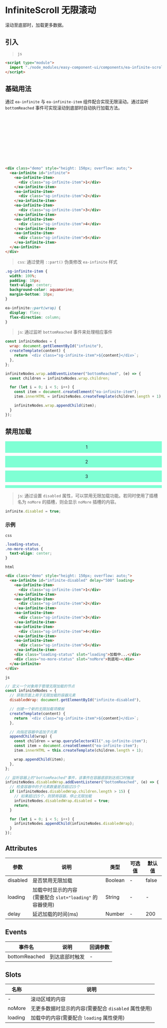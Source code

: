 <script setup>
import { onMounted } from 'vue'

onMounted(() => {
    import('../components/ea-infinite-scroll/index.js')
    import('./index.scss')

    const infiniteNodes = {
      wrap: document.getElementById('infinite'),
      disabledWrap: document.getElementById('infinite-disabled'),

      createTemplate(content) {
        return `<div class="sg-infinite-item">${content}</div>`
      },
      appendChild(wrap) {
        const children = wrap.querySelectorAll('ea-infinite-item');
        const item = document.createElement('ea-infinite-item');
        item.innerHTML = this.createTemplate(children.length + 1);

        wrap.appendChild(item);
      }
    }

    infiniteNodes.wrap.addEventListener('bottomReached', (e) => {
      for(let i = 0; i < 2; i++) {
        infiniteNodes.appendChild(infiniteNodes.wrap);
      }
    })

    infiniteNodes.disabledWrap.addEventListener('bottomReached', (e) => {
      if(infiniteNodes.disabledWrap.children.length > 15) {
        infiniteNodes.disabledWrap.disabled = true;
        return;
      }

      for(let i = 0; i < 5; i++) {
        infiniteNodes.appendChild(infiniteNodes.disabledWrap);
      }
    })
})
</script>

<style lang="scss">
.sg-infinite-item {
    width: 100%;
    padding: 10px;
    text-align: center;
    background-color: aquamarine;
    margin-bottom: 10px;
}

ea-infinite::part(wrap) {
  display: flex;
  flex-direction: column;
}

.loading-status,
.no-more-status {
  text-align: center;
}
</style>

# InfiniteScroll 无限滚动

滚动至底部时，加载更多数据。

## 引入

> `js`

```html
<script type="module">
  import "./node_modules/easy-component-ui/components/ea-infinite-scroll/index.js";
</script>
```

## 基础用法

通过 `ea-infinite` 与 `ea-infinite-item` 组件配合实现无限滚动。通过监听 `bottomReached` 事件可实现滚动到底部时自动执行加载方法。

<div class="demo" style="height: 150px; overflow: auto;">
    <ea-infinite id="infinite">
        <template v-for="i in 5">
            <ea-infinite-item>
                <div class="sg-infinite-item">{{i}}</div>
            </ea-infinite-item>
        </template>
    </ea-infinite>
</div>

```html
<div class="demo" style="height: 150px; overflow: auto;">
  <ea-infinite id="infinite">
    <ea-infinite-item>
      <div class="sg-infinite-item">1</div>
    </ea-infinite-item>
    <ea-infinite-item>
      <div class="sg-infinite-item">2</div>
    </ea-infinite-item>
    <ea-infinite-item>
      <div class="sg-infinite-item">3</div>
    </ea-infinite-item>
    <ea-infinite-item>
      <div class="sg-infinite-item">4</div>
    </ea-infinite-item>
    <ea-infinite-item>
      <div class="sg-infinite-item">5</div>
    </ea-infinite-item>
  </ea-infinite>
</div>
```

> `css`: 通过使用 `::part()` 伪类修改 `ea-infinite` 样式

```css
.sg-infinite-item {
  width: 100%;
  padding: 10px;
  text-align: center;
  background-color: aquamarine;
  margin-bottom: 10px;
}

ea-infinite::part(wrap) {
  display: flex;
  flex-direction: column;
}
```

> `js`: 通过监听 `bottomReached` 事件来处理相应事件

```js
const infiniteNodes = {
  wrap: document.getElementById("infinite"),
  createTemplate(content) {
    return `<div class="sg-infinite-item">${content}</div>`;
  },
};

infiniteNodes.wrap.addEventListener("bottomReached", (e) => {
  const children = infiniteNodes.wrap.children;

  for (let i = 0; i < 5; i++) {
    const item = document.createElement("ea-infinite-item");
    item.innerHTML = infiniteNodes.createTemplate(children.length + 1);

    infiniteNodes.wrap.appendChild(item);
  }
});
```

## 禁用加载

<div class="demo" style="height: 150px; overflow: auto;">
  <ea-infinite id="infinite-disabled" delay="500" loading>
    <ea-infinite-item>
      <div class="sg-infinite-item">1</div>
    </ea-infinite-item>
    <ea-infinite-item>
      <div class="sg-infinite-item">2</div>
    </ea-infinite-item>
    <ea-infinite-item>
      <div class="sg-infinite-item">3</div>
    </ea-infinite-item>
    <ea-infinite-item>
      <div class="sg-infinite-item">4</div>
    </ea-infinite-item>
    <ea-infinite-item>
      <div class="sg-infinite-item">5</div>
    </ea-infinite-item>
    <div class="loading-status" slot="loading">加载中...</div>
    <div class="no-more-status" slot="noMore">到底啦~</div>
  </ea-infinite>
</div>

> `js`: 通过设置 `disabled` 属性，可以禁用无限加载功能。若同时使用了插槽名为 `noMore` 的插槽，则会显示 `noMore` 插槽的内容。

```js
infinite.disabled = true;
```

### 示例

`css`

```css
.loading-status,
.no-more-status {
  text-align: center;
}
```

`html`

```html
<div class="demo" style="height: 150px; overflow: auto;">
  <ea-infinite id="infinite-disabled" delay="500" loading>
    <ea-infinite-item>
      <div class="sg-infinite-item">1</div>
    </ea-infinite-item>
    <ea-infinite-item>
      <div class="sg-infinite-item">2</div>
    </ea-infinite-item>
    <ea-infinite-item>
      <div class="sg-infinite-item">3</div>
    </ea-infinite-item>
    <ea-infinite-item>
      <div class="sg-infinite-item">4</div>
    </ea-infinite-item>
    <ea-infinite-item>
      <div class="sg-infinite-item">5</div>
    </ea-infinite-item>
    <div class="loading-status" slot="loading">加载中...</div>
    <div class="no-more-status" slot="noMore">到底啦~</div>
  </ea-infinite>
</div>
```

`js`

```js
// 定义一个对象用于管理无限加载的节点
const infiniteNodes = {
  // 获取页面上用于无限加载的容器元素
  disabledWrap: document.getElementById("infinite-disabled"),

  // 创建一个新的无限加载项模板
  createTemplate(content) {
    return `<div class="sg-infinite-item">${content}</div>`;
  },

  // 向指定容器中追加子元素
  appendChild(wrap) {
    const children = wrap.querySelectorAll(".sg-infinite-item");
    const item = document.createElement("ea-infinite-item");
    item.innerHTML = this.createTemplate(children.length + 1);

    wrap.appendChild(item);
  },
};

// 监听容器上的"bottomReached"事件，该事件在容器底部到达视口时触发
infiniteNodes.disabledWrap.addEventListener("bottomReached", (e) => {
  // 检查容器中的子元素数量是否超过15个
  if (infiniteNodes.disabledWrap.children.length > 15) {
    // 如果超过15个，则禁用容器，停止无限加载
    infiniteNodes.disabledWrap.disabled = true;
    return;
  }

  for (let i = 0; i < 5; i++) {
    infiniteNodes.appendChild(infiniteNodes.disabledWrap);
  }
});
```

## Attributes

| 参数     | 说明                                                          | 类型    | 可选值 | 默认值 |
| -------- | ------------------------------------------------------------- | ------- | ------ | ------ |
| disabled | 是否禁用无限加载                                              | Boolean | -      | false  |
| loading  | 加载中时显示的内容<br/>(需要配合 `slot="loading"` 的容器使用) | String  | -      | -      |
| delay    | 延迟加载的时间(ms)                                            | Number  | -      | 200    |

## Events

| 事件名        | 说明           | 回调参数 |
| ------------- | -------------- | -------- |
| bottomReached | 到达底部时触发 | -        |

## Slots

| 名称    | 说明                                                 |
| ------- | ---------------------------------------------------- |
| -       | 滚动区域的内容                                       |
| noMore  | 无更多数据时显示的内容(需要配合 `disabled` 属性使用) |
| loading | 加载中的内容(需要配合 `loading` 属性使用)            |
